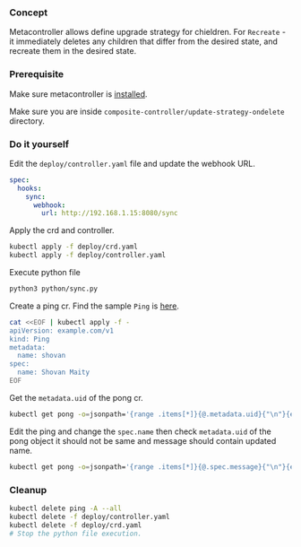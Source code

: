### Concept

Metacontroller allows define upgrade strategy for chieldren. For `Recreate` - it immediately deletes any children that differ from the desired state, and recreate them in the desired state.

### Prerequisite

Make sure metacontroller is [installed](https://github.com/shovanmaity/metacontroller-by-example/tree/master/metacontroller).

Make sure you are inside `composite-controller/update-strategy-ondelete` directory.

### Do it yourself

Edit the `deploy/controller.yaml` file and update the webhook URL.
```yaml
spec:
  hooks:
    sync:
      webhook:
        url: http://192.168.1.15:8080/sync
```

Apply the crd and controller.
```bash
kubectl apply -f deploy/crd.yaml
kubectl apply -f deploy/controller.yaml
```

Execute python file
```bash
python3 python/sync.py
```

Create a ping cr. Find the sample `Ping` is [here](https://github.com/shovanmaity/metacontroller-by-example/blob/master/composite-controller/update-strategy-recreate/deploy/ping.yaml).
```bash
cat <<EOF | kubectl apply -f -
apiVersion: example.com/v1
kind: Ping
metadata:
  name: shovan
spec:
  name: Shovan Maity
EOF
```

Get the `metadata.uid` of the pong cr.
```bash
kubectl get pong -o=jsonpath='{range .items[*]}{@.metadata.uid}{"\n"}{end}'
```

Edit the ping and change the `spec.name` then check `metadata.uid` of the pong object it should not be same and message should contain updated name.
```bash
kubectl get pong -o=jsonpath='{range .items[*]}{@.spec.message}{"\n"}{end}'
```

### Cleanup

```bash
kubectl delete ping -A --all
kubectl delete -f deploy/controller.yaml
kubectl delete -f deploy/crd.yaml
# Stop the python file execution.
```

